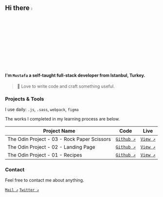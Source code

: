 ## Hi there <img src="https://media.giphy.com/media/hvRJCLFzcasrR4ia7z/giphy.gif" width="5%">

#### I'm `Mustafa` a self-taught full-stack developer from Istanbul, Turkey.

> 🖤 Love to write code and craft something useful.

### Projects & Tools

I use daily: `.js`, `.sass`, `webpack`, `figma`

The works I completed in my learning process are below.

| Project Name                                | Code                                                                                                               | Live                                                                                                             |
| ------------------------------------------- | ------------------------------------------------------------------------------------------------------------------ | ---------------------------------------------------------------------------------------------------------------- |
| The Odin Project - 03 - Rock Paper Scissors | <a href="https://github.com/mustafa-kaya/the-odin-project-03--rock-paper-scissors" target="_blank">`Github ↗️`</a> | <a href="https://mustafa-kaya.github.io/the-odin-project-03--rock-paper-scissors/" target="_blank">`View ↗️`</a> |
| The Odin Project - 02 - Landing Page        | <a href="https://github.com/mustafa-kaya/the-odin-project-02--landing-page" target="_blank">`Github ↗️`</a>        | <a href="https://mustafa-kaya.github.io/the-odin-project-02--landing-page/" target="_blank">`View ↗️`</a>        |
| The Odin Project - 01 - Recipes             | <a href="https://github.com/mustafa-kaya/the-odin-project-01--recipes" target="_blank">`Github ↗️`</a>             | <a href="https://mustafa-kaya.github.io/the-odin-project-01--recipes/" target="_blank">`View ↗️`</a>             |

### Contact

Feel free to contact me about anything.

<a href="mailto:iletisim.mustafakaya@gmail.com" target="_blank">`Mail ↗️`</a>
<a href="https://twitter.com/mr_nocode" target="_blank">`Twitter ↗️`</a>
